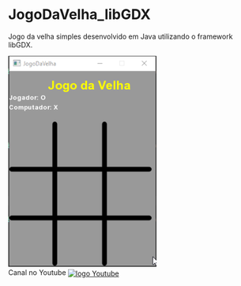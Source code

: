 # JogoDaVelha_libGDX
Jogo da velha simples desenvolvido em Java utilizando o framework libGDX.

<img width="300px" src="JogoDaVelha/assets/eclipse_mqdfr84Osz.gif">


<br/>
Canal no Youtube 
<a href="https://www.youtube.com/@wellinson" target="_blank"><img align="center" alt="logo Youtube" src="https://img.shields.io/badge/YouTube-FF0000?style=for-the-badge&logo=youtube&logoColor=white"></a>
